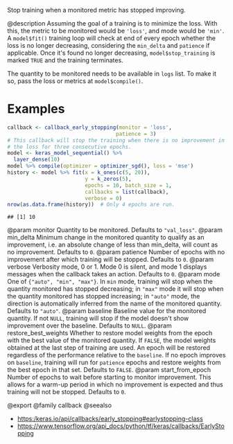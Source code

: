Stop training when a monitored metric has stopped improving.

@description
Assuming the goal of a training is to minimize the loss. With this, the
metric to be monitored would be `'loss'`, and mode would be `'min'`. A
`model$fit()` training loop will check at end of every epoch whether
the loss is no longer decreasing, considering the `min_delta` and
`patience` if applicable. Once it's found no longer decreasing,
`model$stop_training` is marked `TRUE` and the training terminates.

The quantity to be monitored needs to be available in `logs` list.
To make it so, pass the loss or metrics at `model$compile()`.

# Examples

```r
callback <- callback_early_stopping(monitor = 'loss',
                                   patience = 3)
# This callback will stop the training when there is no improvement in
# the loss for three consecutive epochs.
model <- keras_model_sequential() %>%
  layer_dense(10)
model %>% compile(optimizer = optimizer_sgd(), loss = 'mse')
history <- model %>% fit(x = k_ones(c(5, 20)),
                         y = k_zeros(5),
                         epochs = 10, batch_size = 1,
                         callbacks = list(callback),
                         verbose = 0)
nrow(as.data.frame(history))  # Only 4 epochs are run.
```

```
## [1] 10
```

@param monitor Quantity to be monitored. Defaults to `"val_loss"`.
@param min_delta Minimum change in the monitored quantity to qualify as an
    improvement, i.e. an absolute change of less than min_delta, will
    count as no improvement. Defaults to `0`.
@param patience Number of epochs with no improvement after which training will
    be stopped. Defaults to `0`.
@param verbose Verbosity mode, 0 or 1. Mode 0 is silent, and mode 1 displays
    messages when the callback takes an action. Defaults to `0`.
@param mode One of `{"auto", "min", "max"}`. In `min` mode, training will stop
    when the quantity monitored has stopped decreasing; in `"max"` mode
    it will stop when the quantity monitored has stopped increasing; in
    `"auto"` mode, the direction is automatically inferred from the name
    of the monitored quantity. Defaults to `"auto"`.
@param baseline Baseline value for the monitored quantity. If not `NULL`,
    training will stop if the model doesn't show improvement over the
    baseline. Defaults to `NULL`.
@param restore_best_weights Whether to restore model weights from the epoch
    with the best value of the monitored quantity. If `FALSE`, the model
    weights obtained at the last step of training are used. An epoch
    will be restored regardless of the performance relative to the
    `baseline`. If no epoch improves on `baseline`, training will run
    for `patience` epochs and restore weights from the best epoch in
    that set. Defaults to `FALSE`.
@param start_from_epoch Number of epochs to wait before starting to monitor
    improvement. This allows for a warm-up period in which no
    improvement is expected and thus training will not be stopped.
    Defaults to `0`.

@export
@family callback
@seealso
+ <https:/keras.io/api/callbacks/early_stopping#earlystopping-class>
+ <https://www.tensorflow.org/api_docs/python/tf/keras/callbacks/EarlyStopping>

